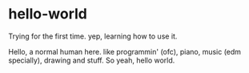 # hello-world
Trying for the first time.
yep, learning how to use it.

Hello, a normal human here. like programmin' (ofc), piano, music (edm specially), drawing and stuff.
So yeah, hello world.
